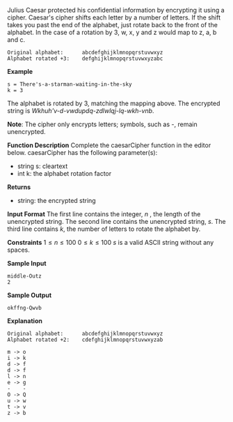 Julius Caesar protected his confidential information by encrypting it using a cipher. Caesar's cipher shifts each letter by a number of letters. If the shift takes you past the end of the alphabet, just rotate back to the front of the alphabet. In the case of a rotation by 3, w, x, y and z would map to z, a, b and c.
```
Original alphabet:      abcdefghijklmnopqrstuvwxyz
Alphabet rotated +3:    defghijklmnopqrstuvwxyzabc
```

**Example**
```
s = There's-a-starman-waiting-in-the-sky
k = 3
```

The alphabet is rotated by $3$, matching the mapping above. The encrypted string is _Wkhuh'v-d-vwdupdq-zdlwlqj-lq-wkh-vnb_.

**Note**: The cipher only encrypts letters; symbols, such as -, remain unencrypted.

**Function Description**
Complete the caesarCipher function in the editor below.
caesarCipher has the following parameter(s):

* string s: cleartext
* int k: the alphabet rotation factor

**Returns**
* string: the encrypted string

**Input Format**
The first line contains the integer, $n$ , the length of the unencrypted string.
The second line contains the unencrypted string, $s$.
The third line contains $k$, the number of letters to rotate the alphabet by.

**Constraints**
$1 \leq n \leq 100$
$0 \leq k \leq 100$
$s$ is a valid ASCII string without any spaces.

**Sample Input**
```
middle-Outz
2
```

**Sample Output**
```
okffng-Qwvb
```

**Explanation**
```
Original alphabet:      abcdefghijklmnopqrstuvwxyz
Alphabet rotated +2:    cdefghijklmnopqrstuvwxyzab

m -> o
i -> k
d -> f
d -> f
l -> n
e -> g
-    -
O -> Q
u -> w
t -> v
z -> b
```